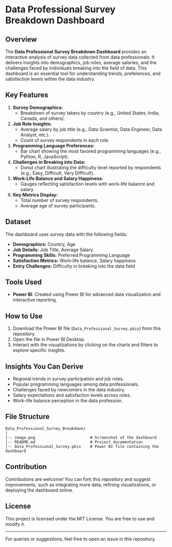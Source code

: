 # Data Professional Survey Breakdown Dashboard

## Overview
The **Data Professional Survey Breakdown Dashboard** provides an interactive analysis of survey data collected from data professionals. It delivers insights into demographics, job roles, average salaries, and the challenges faced by individuals breaking into the field of data. This dashboard is an essential tool for understanding trends, preferences, and satisfaction levels within the data industry.

## Key Features
1. **Survey Demographics:**
   - Breakdown of survey takers by country (e.g., United States, India, Canada, and others).
2. **Job Role Insights:**
   - Average salary by job title (e.g., Data Scientist, Data Engineer, Data Analyst, etc.).
   - Count of survey respondents in each role.
3. **Programming Language Preferences:**
   - Bar chart showing the most favored programming languages (e.g., Python, R, JavaScript).
4. **Challenges in Breaking into Data:**
   - Donut chart illustrating the difficulty level reported by respondents (e.g., Easy, Difficult, Very Difficult).
5. **Work-Life Balance and Salary Happiness:**
   - Gauges reflecting satisfaction levels with work-life balance and salary.
6. **Key Metrics Display:**
   - Total number of survey respondents.
   - Average age of survey participants.

## Dataset
The dashboard uses survey data with the following fields:
- **Demographics:** Country, Age
- **Job Details:** Job Title, Average Salary
- **Programming Skills:** Preferred Programming Language
- **Satisfaction Metrics:** Work-life balance, Salary happiness
- **Entry Challenges:** Difficulty in breaking into the data field

## Tools Used
- **Power BI**: Created using Power BI for advanced data visualization and interactive reporting.

## How to Use
1. Download the Power BI file (`Data_Professional_Survey.pbix`) from this repository.
2. Open the file in Power BI Desktop.
3. Interact with the visualizations by clicking on the charts and filters to explore specific insights.

## Insights You Can Derive
- Regional trends in survey participation and job roles.
- Popular programming languages among data professionals.
- Challenges faced by newcomers in the data industry.
- Salary expectations and satisfaction levels across roles.
- Work-life balance perception in the data profession.

## File Structure
```
Data_Professional_Survey_Breakdown/
|
|-- image.png                        # Screenshot of the dashboard
|-- README.md                        # Project documentation
|-- Data_Professional_Survey.pbix    # Power BI file containing the dashboard
```

## Contribution
Contributions are welcome! You can fork this repository and suggest improvements, such as integrating more data, refining visualizations, or deploying the dashboard online.

## License
This project is licensed under the MIT License. You are free to use and modify it.

---

For queries or suggestions, feel free to open an issue in this repository.

